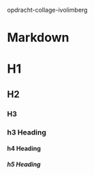 opdracht-collage-ivolimberg
# Markdown
# H1
## H2
### H3
### h3 Heading
#### h4 Heading
##### h5 Heading